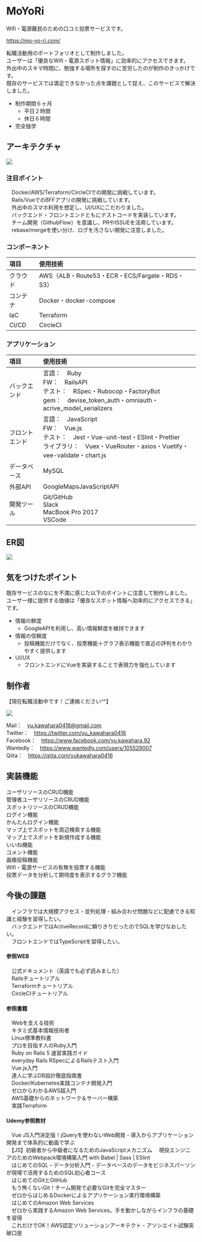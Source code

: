 # MoYoRi
Wifi・電源難民のための口コミ投票サービスです。  
  
https://mo-yo-ri.com/  
  
転職活動用のポートフォリオとして制作しました。  
ユーザーは「優良なWifi・電源スポット情報」に効率的にアクセスできます。  
外出中のスキマ時間に、勉強する場所を探すのに苦労したのが制作のきっかけです。  
既存のサービスでは満足できなかった点を課題として捉え、このサービスで解決しました。  
  
- 制作期間６ヶ月  
  - 平日２時間  
  - 休日６時間  
- 完全独学  
  
## アーキテクチャ
<img src="https://i.gyazo.com/0112d3fb29f7f8a777a155b39f6c0f0f.png">  
  
### 注目ポイント
　Docker/AWS/Terraform/CircleCIでの開発に挑戦しています。  
　Rails/VueでのBFFアプリの開発に挑戦しています。  
　外出中のスマホ利用を想定し、UI/UXにこだわりました。  
　バックエンド・フロントエンドともにテストコードを実装しています。  
　チーム開発（GithubFlow）を意識し、PRやISSUEを活用しています。  
　rebase/mergeを使い分け、ログを汚さない開発に注意しました。  
  
### コンポーネント
| 項目 | 使用技術 |
| :--- | :--- |
| クラウド | AWS（ALB・Route53・ECR・ECS/Fargate・RDS・S3） |
| コンテナ | Docker・docker-compose |
| IaC | Terraform |
| CI/CD | CircleCI |
  
### アプリケーション
| 項目 | 使用技術 |
| :--- | :--- |
| バックエンド | 言語：　Ruby <br> FW：　RailsAPI <br> テスト：　RSpec・Rubocop・FactoryBot <br> gem：　devise_token_auth・omniauth・acrive_model_serializers |
| フロントエンド | 言語：　JavaScript <br> FW：　Vue.js <br> テスト：　Jest・Vue-unit-test・ESlint・Prettier <br> ライブラリ：　Vuex・VueRouter・axios・Vuetify・vee-validate・chart.js |
| データベース | MySQL |
| 外部API | GoogleMapsJavaScriptAPI |
| 開発ツール | Git/GitHub <br> Slack <br> MacBook Pro 2017 <br> VSCode |
  
## ER図
<img src="https://gyazo.com/107547d8a69fa7abdcf8b6fd54953eb8.png">  

## 気をつけたポイント
既存サービスのなにを不満に感じた以下のポイントに注意して制作しました。  
ユーザー様に提供する価値は「優良なスポット情報へ効率的にアクセスできる」です。  
- 情報の鮮度  
  - GoogleAPIを利用し、高い情報鮮度を維持できます  
- 情報の信頼度  
  - 投稿機能だけでなく、投票機能＋グラフ表示機能で直近の評判をわかりやすく提供します  
- UI/UX  
  - フロントエンドにVueを実装することで表現力を強化しています  
  
## 制作者
【現在転職活動中です！ご連絡ください^^】  
  
<img src="https://i.gyazo.com/1bade548e2ca4afc980e620306f0b2c1.png">
  
Mail：　yu.kawahara0416@gmail.com  
Twitter：　https://twitter.com/yu_kawahara0416  
Facebook：　https://www.facebook.com/yu.kawahara.92  
Wantedly：　https://www.wantedly.com/users/105529007  
Qiita：　https://qiita.com/yukawahara0416  
  
## 実装機能
ユーザリソースのCRUD機能  
管理者ユーザリソースのCRUD機能  
スポットリソースのCRUD機能  
ログイン機能  
かんたんログイン機能  
マップ上でスポットを周辺検索する機能  
マップ上でスポットを新規作成する機能  
いいね機能  
コメント機能  
画像投稿機能  
Wifi・電源サービスの有無を投票する機能  
投票データを分析して期待度を表示するグラフ機能  
  
## 今後の課題
　インフラでは大規模アクセス・並列処理・組み合わせ問題などに配慮できる知識と経験を習得したい。  
　バックエンドではActiveRecordに頼りきりだったのでSQLを学びなおしたい。  
　フロントエンドではTypeScriptを習得したい。  
  
#### 参照WEB
　公式ドキュメント（英語でも必ず読みました）  
　Railsチュートリアル  
　Terraformチュートリアル  
　CircleCIチュートリアル  
  
#### 参照書籍
　Webを支える技術  
　キタミ式基本情報技術者  
　Linux標準教科書  
　プロを目指す人のRuby入門  
　Ruby on Rails 5 速習実践ガイド  
　everyday Rails RSpecによるRailsテスト入門  
　Vue.js入門  
　達人に学ぶDB設計徹底指南書  
　Docker/Kubernetes実践コンテナ開発入門  
　ゼロからわかるAWS超入門  
　AWS基礎からのネットワーク＆サーバー構築  
　実践Terraform  
  
#### Udemy参照教材
　Vue JS入門決定版！jQueryを使わないWeb開発 - 導入からアプリケーション開発まで体系的に動画で学ぶ  
　【JS】初級者から中級者になるためのJavaScriptメカニズム
　現役エンジニアのためのWebpack環境構築入門 with Babel | Sass | ESlint  
　はじめてのSQL・データ分析入門 - データベースのデータをビジネスパーソンが現場で活用するためのSQL初心者コース  
　はじめてのGitとGitHub  
　もう怖くないGit！チーム開発で必要なGitを完全マスター  
　ゼロからはじめるDockerによるアプリケーション実行環境構築  
　はじめてのAmazon Web Services  
　ゼロから実践するAmazon Web Services。手を動かしながらインフラの基礎を習得  
　これだけでOK！AWS認定ソリューションアーキテクト - アソシエイト試験突破口座  
